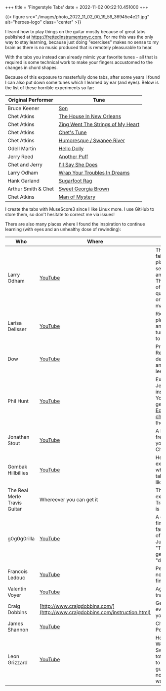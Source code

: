 +++
title = 'Fingerstyle Tabs'
date = 2022-11-02 00:22:10.451000
+++


{{< figure src="./images/photo_2022_11_02_00_19_59_36945e4e21.jpg" alt="heroes-logo" class="center" >}}

I learnt how to play things on the guitar mostly because of great tabs published at https://frettedinstrumentsnyc.com. For me this was the only way to stay learning, because just doing "exercises" makes no sense to my brain as there is no music produced that is remotely pleasurable to hear.

With the tabs you instead can already mimic your favorite tunes - all that is required is some technical work to make your fingers accustomed to the changes in chord shapes.

Because of this exposure to masterfully done tabs, after some years I found I can also put down some tunes which I learned by ear (and eyes). Below is the list of these horrible experiments so far:

Original Performer|Tune
-|-
Bruce Keener|[Son](https://github.com/pratclot/tunes/blob/master/pdf/Son.pdf)
Chet Atkins|[The House In New Orleans](https://github.com/pratclot/tunes/blob/master/pdf/The_House_In_New_Orleans.pdf)
Chet Atkins|[Zing Went The Strings of My Heart](https://github.com/pratclot/tunes/blob/master/pdf/Zing_Went_The_Strings_of_My_Heart.pdf)
Chet Atkins|[Chet's Tune](https://github.com/pratclot/tunes/blob/master/pdf/Chet's_tune.pdf)
Chet Atkins|[Humoresque / Swanee River](https://github.com/pratclot/tunes/blob/master/pdf/Humoresque_Swanee_River.pdf)
Odell Martin|[Hello Dolly](https://github.com/pratclot/tunes/blob/master/pdf/Hello_Dolly.pdf)
Jerry Reed|[Another Puff](https://github.com/pratclot/tunes/blob/master/pdf/Another_Puff.pdf)
Chet and Jerry|[I'll Say She Does](https://github.com/pratclot/tunes/blob/master/pdf/I'll_Say_She_Does.pdf)
Larry Odham|[Wrap Your Troubles In Dreams](https://github.com/pratclot/tunes/blob/master/pdf/Wrap%20Your%20Troubles%20In%20Dreams.pdf)
Hank Garland|[Sugarfoot Rag](https://github.com/pratclot/tunes/blob/master/pdf/Sugarfoot_Rag.pdf)
Arthur Smith & Chet|[Sweet Georgia Brown](https://github.com/pratclot/tunes/blob/master/pdf/Sweet_Georgia_Brown.pdf)
Chet Atkins|[Man of Mystery](https://github.com/pratclot/tunes/blob/master/pdf/Man_of_Mystery.pdf)

I create the tabs with MuseScore3 since I like Linux more. I use GitHub to store them, so don't hesitate to correct me via issues!

There are also many places where I found the inspiration to continue learning (with eyes and an unhealthy dose of rewinding):

Who|Where|What
-|-|-
Larry Odham|[YouTube](https://www.youtube.com/c/LarryOdham)|The most faithful Chet playing I have seen anywhere. There is a ton of highest quality original material too!
Larisa Delisser|[YouTube](https://www.youtube.com/channel/UC0KgPQ70JHXC4hsYk3IHjvQ)|Richard Smith plays Chet and Jerry tunes note-to-note live!
Dow|[YouTube](https://www.youtube.com/user/texican65)|Proper Jerry Reed spirit demonstration and cool lessons!
Phil Hunt|[YouTube](https://www.youtube.com/user/muzikman74)|Excellent Jerry Reed instructions. You can also get drawn into [Eddie's channel](https://www.youtube.com/channel/UCn61rDqQqA-EoZNdsMQwmuQ) from there.
Jonathan Stout|[YouTube](https://www.youtube.com/user/campusfive)|A breath of fresh air when you have a Chet-crisis!
Gombak Hillbillies|[YouTube](https://www.youtube.com/user/gombakhillbillies)|Here's an example of what real talent looks like.
The Real Merle Travis Guitar|Whereever you can get it|Thom Bresh explains what Travis Picking is really.
g0g0g0rilla|[YouTube](https://www.youtube.com/user/punkrock1192)|A dedicated fingerstyle fan with a lot of originals. Just look at "The Claw" to get my idea of "dedicated".
Francois Ledouc|[YouTube](https://www.youtube.com/c/Fran%C3%A7oisLeduc)|Perfect tabs, not only fingerstyle.
Valentin Voyer|[YouTube](https://www.youtube.com/c/ValentinVoyerTranscriptionsLibrary)|Again, perfect transcriptions.
Craig Dobbins|[http://www.craigdobbins.com/](http://www.craigdobbins.com/instruction.html)|Get everything you can.
James Shannon|[YouTube](https://www.youtube.com/user/MrShazzar)|Check out Postman Pat!
Leon Grizzard|[YouTube](https://www.youtube.com/user/ljgaustin)|How to play Western Swing, this is totally needed to play rhythm guitar in a non-boring way.